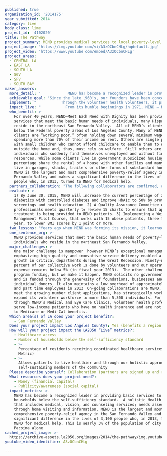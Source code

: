 ```yaml
---
published: true
organization_id: '2014175'
year_submitted: 2014
category: live
body_class: lime
project_id: '4102020'
title: The Pathway
project_summary: MEND provides medical services to local poverty-level people at no charge.
project_image: 'https://img.youtube.com/vi/A3zOCbnCHLg/hqdefault.jpg'
project_video: 'https://www.youtube.com/embed/A3zOCbnCHLg'
project_areas:
  - CENTRAL LA
  - EAST LA
  - SOUTH LA
  - SGV
  - SFV
  - SOUTH BAY
maker_answers:
  more_detail: '            MEND has become a recognized leader in providing basic services in the northeast San Fernando Valley, and MEND’s Medical Clinic is the only free clinic in their portion of the Valley. Medical and vision care, as well as health education, are provided by volunteer health professionals to patients who are low income, have no health insurance and are not entitled to Medicare or Medical benefits. The Medical Clinic provides family practice, chiropractic, acupuncture and chronic disease care to thousands of people each year. When more specialized services are needed, the patients are given referrals to appropriate facilities nearby and free bus tokens are offered to help patients obtain these services. If needed, medications are pres'
  achievable_goal: "Since the late 1960’s, our founders have been concerned about the plight of impoverished individuals living in this part of the San Fernando Valley.  Although they began in their garage, the need was so great for food, clothing and furniture that, in 1971, they formed MEND. From office space on Van Nuys Boulevard, to a warehouse that was purchased in the early 1980’s and expanded after the Northridge earthquake to an additional 40,000 square foot community center, MEND has kept pace with the needs of its clients every year and is prepared to do so in the coming 12 months.\r\n"
  implement: "           Through the volunteer health volunteers, it provides basic ambulatory, hypertension, diabetic, vision, women’s health, acupuncture and chiropractic care to adults. The Eye Clinic provides eye exams, glaucoma testing and prescription glasses free of charge to all patients. Vision services are also provided to children. When more specialized services are needed, the patients are given referrals to appropriate nearby facilities.\r\n           While the MEND health service programs extend over the wide range of illnesses and treatments of young children through seniors, a significant percentage of MEND’s medical activity is extended to the diagnosis and the treatment of hypertension and diabetes prevalent in the dominantly Hispanic population of the northeast San Fernando Valley. Nearly one-third of the MEND medical cash budget is directed to diabetic medications. The MEND Medical Volunteers have designed and implemented a comprehensive medical program that provides health care to poor uninsured families living in the northeast San Fernando Valley. The group includes physicians, doctors of optometry, a doctor of chiropractic, an acupuncturist, nurse practitioners and RN's, \r\n           Through a Holistic Approach, the Medical Clinic provides health education and exercise classes, including specialty clinics for diabetes, hypertension, women’s health and healthy aging; and has recently launched a 4-month Weight Management Course, the objective of which is to educate obese patients on nutrition and exercise, in a culturally-sensitive manner while helping them adopt lifestyle changes that can help them lose the excess weight. Our plan is to rotate 15 patients every 4 months through the course with the goal of helping them lose 10 pounds or lower their BMI score by one point.\r\n"
  impact_live: "           From its humble beginnings in 1971, MEND – Meet Each Need with Dignity – has become one of the most comprehensive and empowering poverty relief agencies in Los Angeles County, serving in thousands of individuals each month with a full range of services designed to meet basic needs and move recipients on to self-reliance.  Named the 2012 California Nonprofit of the Year by the Governor’s Office, MEND, to better meet the growing number client applications, has strategically worked to expand its volunteer workforce to more than 5,300 individuals supported by approximately 31 experienced employees, who gave the equivalent hours of almost 95 full-time employees in 2013. On-going collaborations are part of this leveraged manpower, with more than 300 universities and colleges, businesses, nonprofit and government agencies and community groups regularly working in MEND departments. MEND has a reputation for exceptional management, emphasizing high quality and innovative service delivery.\r\n\r\nAs we move closer to 2050, MEND can strengthen its abilities to provide health options for individuals and families and to break the bonds of hunger, disease, and poverty providing a future-serving as a pathway to self-reliance.\r\n"
  who_benefit: >-
    For over 40 years, MEND—Meet Each Need with Dignity has been providing
    services that meet the basic human needs of individuals, many Hispanic, who
    reside in the northeast San Fernando Valley.  All of MEND’s clients are
    below the Federal poverty areas of Los Angeles County. Many of MENDS’s
    clients are “working poor,” often holding down several minimum wage jobs and
    spending more than 70% of their income on rent. Others are single parents
    with small children who cannot afford childcare to enable then to work
    outside the home and, thus, must rely on welfare. Still others are
    individuals who suddenly find themselves unemployed and without financial
    resources. While some clients live in government subsidized housing, a large
    percentage share the rental of a house with other families and many still
    live in garages, shacks, trailers or other forms of substandard housing.
    MEND is the largest and most comprehensive poverty-relief agency in the San
    Fernando Valley and makes a significant difference in the lives of 3,100
    people who, in 2013, turned to MEND for medical help.
  partners_collaboration: "The following collaborators are confirmed, and we have worked together in the past. Each collaborator adds its own specialty to complete the quality of the various medical services provided. These collaborators bring three critical aspects to the success of the medical service on a day-to-day basis: 1) their specific expertise, 2) key necessary research and 3) in-kind work to help MEND provide full medical follow through.\r\n\r\n\r\nMEND Medical Clinic: Total # 59\tMedical Cont.\r\nAlzheimer's Association\tProvidence St. Parish Nurses\r\nAmerican Diabetes Association\tSFV Optometric Society\r\nAnderson Career College\tSHP-PEP -Student Health Professional Pre-Entry Program\r\nCenter for the Partially Blind\tShalom Ahavat Temple\r\nCal State L.A. School of Nursing\tSouthside Coalition of Community Health Centers\r\nCalifornia Dept of Public Health: Champions for Change\tUCLA Dept of Int. Medicine: Community Health Program\r\nCalifornia State University Northridge\tUCLA Dept of Nephrology: SPRINT Study\r\nCalifornia State University Los Angeles: School of Nursing\tUCLA School of Nursing \" Heart Stiches\"\"\r\nCesar Chavez Committee: Annual Festival & March\tUSC School of Pharmacy Fraternity\r\nCollege of the Canyons: School of Nursing\tValley Care/ Olive View Hospital\r\nCommunity Clinic Association of LA County\tValley College of Medical Careers\r\nCommunity Clinic Voice\tValley Community Clinic\r\nCSNAP\tVCCC\r\nDirect Relief\tVision y Compromiso\r\nEl Nido\tWestern University School of Optometry\r\nEverest College\tWest Coast University School of Nursing\r\nWorksource California TSE Program\r\nYouth Policy Institute\r\nNorthridge Hospital\r\nOccidental College\r\nPacoima Beautiful\r\nPals for Health\r\nPartners in Care \r\nPlatt College\r\nProvidence Holy Cross Medical Center\r\n St. Joseph Medical Center\r\n\r\n\r\n\r\nHomeless Health Care L.A\r\nKaiser Permanente\r\nKaiser Permanente Panorama City: Health Education Dept\r\nKaiser Permanente Woodland Hills: Residency Program\r\nKaplan College\r\n    LA County Health Department\r\n\r\nLA County Department of Health Services: OVMC\r\nLA County Department of Public Health, Nutrition Program\r\nLatino Diabetes Association\r\nLions Clubs\r\nMission Community Hospital: Project Alto\r\nMt St. Mary's: School of Nursing\r\nNational Kidney Foundation\r\nNetwork for a Healthy California- LA Region\r\nNEVHC\r\nNational University School of health and Human Services\r\n\r\n\r\n\r\n.   Worksource California TSE Program\t\r\n"
  evaluate: >-
    1) By June 30, 2015, MEND will increase the current percentage of 30%
    diabetics with controlled diabetes and improve HbA1c to 50% by providing
    screenings and health education. 2) A Quality Assurance Committee of health
    professionals meets quarterly to review 15 charts to ensure that appropriate
    treatment is being provided to MEND patients. 3) Implementing a Weight
    Management Pilot Course, that works with 15 obese patients, three times a
    year, to lower BMI scores by 1 point or more. 
  two_lessons: "Years ago when MEND was forming its mission, it learned two lessons. Initially, it learned it really had to bonds of poverty by providing basic human needs and evaluating them. They had to look at all aspects which made up each client and thus help him or her with individual needs – a holistic approach. This manifested into a broad array of services provided and the opportunity to access these services through many client entry points. It was through these entry points that MEND could realistically break the bonds of poverty. . For one, to combat obesity and poor health habits, a comprehensive health education program is being developed that provides exercise courses, a health education library and health-related classes and seminars\r\n\r\nThe other lesson learned was the critical need to get clients on a road to being self- reliant, so they didn’t become totally dependent on MEND to live. For MEND there is a “pathway to self-reliance”.  As an example, through the efforts of its many volunteers and dedicated staff of professionals, MEND has been able effectively to provide for the human needs of its clients and offer a pathway to self-reliance through its educational programs. As an example, MEND has a course on Diabetic Health Education. Classes in this subject teach healthy eating and diabetic health management through diet and exercise while emphasizing the importance of living a healthy lifestyle to prevent diabetic health complications in the future. \r\n"
  one_sentence_org: >-
    MEND provides services that meet the basic human needs of poverty-level
    individuals who reside in the northeast San Fernando Valley.
  major_challenges: >-
    One major challenge is manpower, however MEND’s exceptional management,
    emphasizing high quality and innovative service delivery enabled a 400%
    growth in critical departments during the Great Recession. Ninety-nine
    percent of our collective work is done by volunteers and our operating
    expense remains below 5% (in fiscal year 2013).  The other challenge is
    program funding, but we make it happen. MEND solicits no government grants
    and is funded through the generosity of foundations, businesses and
    individual donors. It also maintains a low overhead of approximately 30 full
    and part time employees in 2013. On-going collaborations are MEND, to better
    meet the growing number client applications, has strategically worked to
    expand its volunteer workforce to more than 5,300 individuals. For example,
    through MEND’s Medical and Eye Care Clinics, volunteer health professionals
    serve low-income patients who have no health insurance and are not entitled
    to Medicare or Medi-Cal benefits. 
  Which area(s) of LA does your project benefit?:
    - San Fernando Valley
  Does your project impact Los Angeles County?: Yes (benefits a region of LA County)
  How will your project impact the LA2050 “Live” metrics?:
    - Healthcare access
    - Number of households below the self-sufficiency standard
    - >-
      Percentage of residents receiving coordinated healthcare services (Dream
      Metric)
    - >-
      Allows patients to live healthier and through our holistic approche become
      self-sustaining members of the community
  Please describe yourself: Collaboration (partners are signed up and ready to hit the ground running!)
  What resources does your project need?:
    - Money (financial capital)
    - Publicity/awareness (social capital)
  impact_metrics: >-
    MEND has become a recognized leader in providing basic services to only
    households below the self-sufficiency standard.  A holistic Health Clinic
    that includes medical, vision, and counseling services; needs assessment
    through home visiting and information. MEND is the largest and most
    comprehensive poverty-relief agency in the San Fernando Valley and makes a
    significant difference in the lives of 3,100 people who, in 2013, turned to
    MEND for medical help. This is nearly 3% of the population of city of
    Pacoima alone
cached_project_image: >-
  https://archive-assets.la2050.org/images/2014/the-pathway/img.youtube.com/vi/A3zOCbnCHLg/hqdefault.jpg
youtube_video_identifier: A3zOCbnCHLg

---
```

